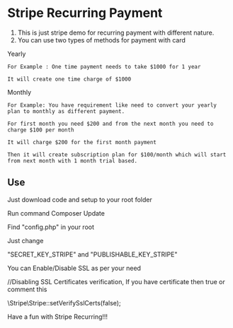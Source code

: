 # Stripe Recurring Payment 

1) This is just stripe demo for recurring payment with different nature.
2) You can use two types of methods for payment with card

Yearly

	For Example : One time payment needs to take $1000 for 1 year
	
	It will create one time charge of $1000 
	
	
Monthly

	For Example: You have requirement like need to convert your yearly plan to monthly as different payment.
	
	For first month you need $200 and from the next month you need to charge $100 per month 
	
	It will charge $200 for the first month payment
	
	Then it will create subscription plan for $100/month which will start from next month with 1 month trial based.
	
	

## Use

Just download code and setup to your root folder

Run command Composer Update

Find "config.php" in your root

Just change

"SECRET_KEY_STRIPE" and "PUBLISHABLE_KEY_STRIPE"


You can Enable/Disable SSL as per your need 

//Disabling SSL Certificates verification, If you have certificate then true or comment this

\Stripe\Stripe::setVerifySslCerts(false);



Have a fun with Stripe Recurring!!!
